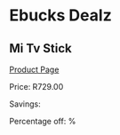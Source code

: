 
# Ebucks Dealz
## Mi Tv Stick
[Product Page](https://www.ebucks.com/web/shop/productSelected.do?prodId=995575896&catId=365589006)

Price: R729.00

Savings: 

Percentage off: %
	